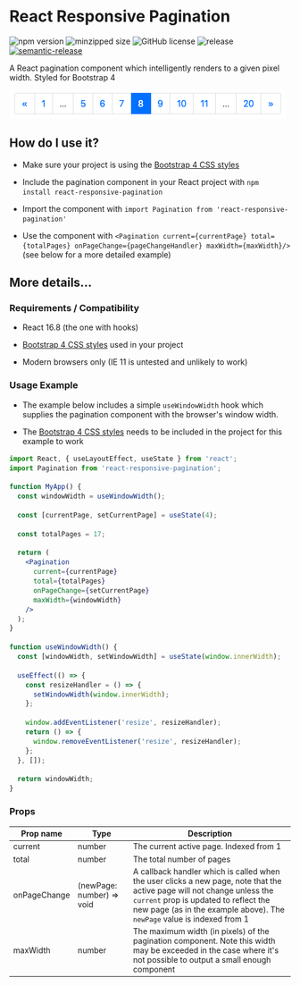 # React Responsive Pagination

![npm version](https://img.shields.io/npm/v/react-responsive-pagination.svg?style=flat)
![minzipped size](https://img.shields.io/bundlephobia/minzip/react-responsive-pagination)
![GitHub license](https://img.shields.io/badge/license-MIT-blue.svg)
![release](https://github.com/jonelantha/react-responsive-pagination/workflows/Release/badge.svg)
[![semantic-release](https://img.shields.io/badge/%20%20%F0%9F%93%A6%F0%9F%9A%80-semantic--release-e10079.svg)](https://github.com/semantic-release/semantic-release)

A React pagination component which intelligently renders to a given pixel width. Styled for Bootstrap 4

![Example pagination](./pagination.png?raw=true 'React Responsive Pagination')

## How do I use it?

- Make sure your project is using the [Bootstrap 4 CSS styles](https://getbootstrap.com/docs/4.3/getting-started/download/)

- Include the pagination component in your React project with `npm install react-responsive-pagination`

- Import the component with `import Pagination from 'react-responsive-pagination'`

- Use the component with `<Pagination current={currentPage} total={totalPages} onPageChange={pageChangeHandler} maxWidth={maxWidth}/>` (see below for a more detailed example)

## More details...

### Requirements / Compatibility

- React 16.8 (the one with hooks)

- [Bootstrap 4 CSS styles](https://getbootstrap.com/docs/4.3/getting-started/download/) used in your project

- Modern browsers only (IE 11 is untested and unlikely to work)

### Usage Example

- The example below includes a simple `useWindowWidth` hook which supplies the pagination component with the browser's window width.

- The [Bootstrap 4 CSS styles](https://getbootstrap.com/docs/4.3/getting-started/download/) needs to be included in the project for this example to work

```jsx
import React, { useLayoutEffect, useState } from 'react';
import Pagination from 'react-responsive-pagination';

function MyApp() {
  const windowWidth = useWindowWidth();

  const [currentPage, setCurrentPage] = useState(4);

  const totalPages = 17;

  return (
    <Pagination
      current={currentPage}
      total={totalPages}
      onPageChange={setCurrentPage}
      maxWidth={windowWidth}
    />
  );
}

function useWindowWidth() {
  const [windowWidth, setWindowWidth] = useState(window.innerWidth);

  useEffect(() => {
    const resizeHandler = () => {
      setWindowWidth(window.innerWidth);
    };

    window.addEventListener('resize', resizeHandler);
    return () => {
      window.removeEventListener('resize', resizeHandler);
    };
  }, []);

  return windowWidth;
}
```

### Props

| Prop name    | Type                      | Description                                                                                                                                                                                                                                 |
| ------------ | ------------------------- | ------------------------------------------------------------------------------------------------------------------------------------------------------------------------------------------------------------------------------------------- |
| current      | number                    | The current active page. Indexed from 1                                                                                                                                                                                                     |
| total        | number                    | The total number of pages                                                                                                                                                                                                                   |
| onPageChange | (newPage: number) => void | A callback handler which is called when the user clicks a new page, note that the active page will not change unless the `current` prop is updated to reflect the new page (as in the example above). The `newPage` value is indexed from 1 |
| maxWidth     | number                    | The maximum width (in pixels) of the pagination component. Note this width may be exceeded in the case where it's not possible to output a small enough component                                                                           |
